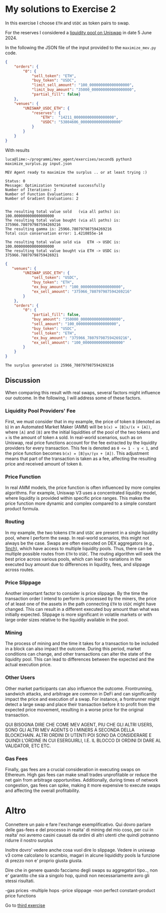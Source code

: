 # My solutions to Exercise 2

In this exercise I choose `ETH` and `USDC` as token pairs to swap.

For the reserves I considered a [liquidity pool on Uniswap](https://v2.info.uniswap.org/pair/0xb4e16d0168e52d35cacd2c6185b44281ec28c9dc) in date 5 June 2024.

In the following the JSON file of the input provided to the `maximize_mev.py` code.

```json
{
    "orders": {
        "0": {
            "sell_token": "ETH",
            "buy_token": "USDC",
            "limit_sell_amount": "100_000000000000000000",
            "limit_buy_amount": "35000_000000000000000000",
            "partial_fill": false}
    },
    "venues": {
        "UNISWAP_USDC_ETH": {
            "reserves": {
                "ETH":  "14211_000000000000000000",
                "USDC": "53804606_000000000000000000"
            }
        }
    }
}
```

With results 

```console
luca@lime:~/programmi/mev_agent/exercises/second$ python3 maximize_surplus.py input.json 
 
MEV Agent ready to maximize the surplus .. or at least trying :)
 
Status: 0
Message: Optimization terminated successfully
Number of Iterations: 2
Number of Function Evaluations: 4
Number of Gradient Evaluations: 2
 
 
The resulting total value sold   (via all paths) is: 100.000000000000000000
The resulting total value bought (via all paths) is: 375966.780797987594269216
The resulting gamma is: 25966.780797987594269216
Total coin conservation error: 1.4210855e-14
 
The resulting total value sold via   ETH -> USDC is: 100.000000000000000000
The resulting total value bought via ETH -> USDC is: 375966.78079798759426921
```
```json
{
   "venues": {
        "UNISWAP_USDC_ETH": {
            "sell_token": "USDC",
            "buy_token": "ETH",
            "ex_buy_amount": "100_000000000000000000",
            "ex_sell_amount": "375966_780797987594269216"
        }
    },
    "orders": {
        "0": {
            "partial_fill": false,
            "buy_amount": "350000_000000000000000000",
            "sell_amount": "100_000000000000000000",
            "buy_token": "USDC",
            "sell_token": "ETH",
            "ex_buy_amount": "375966_780797987594269216",
            "ex_sell_amount": "100_000000000000000000"
        }
    }
}
```

```
The surplus generated is 25966_780797987594269216
```

## Discussion
When comparing this result with real swaps, several factors might influence our outcome. In the following, I will address some of these factors.

### Liquidity Pool Providers' Fee
First, we must consider that in my example, the price of token `B` (denoted as `b`) in an Automated Market Maker (AMM) will be `b(x) = [B]x/(x + [A])`, where `[A]` and `[B]` are the initial liquidities of the pool of the two tokens and `x` is the amount of token `A` sold. In real-world scenarios, such as on Uniswap, real price functions account for the fee extracted by the liquidity providers for every transaction. This fee is denoted as `0 <= 1 - γ < 1`, and the price function becomes `b(x) = [B]γx/(γx + [A])`. This adjustment means that part of the transaction is taken as a fee, affecting the resulting price and received amount of token `B`.

### Price Function
In real AMM models, the price function is often influenced by more complex algorithms. For example, Uniswap V3 uses a concentrated liquidity model, where liquidity is provided within specific price ranges. This makes the price function more dynamic and complex compared to a simple constant product formula.

### Routing
In my example, the two tokens `ETH` and `USDC` are present in a single liquidity pool, where I perform the swap. In real-world scenarios, this might not always be the case. Swaps are often executed on DEX aggregators (e.g., [1inch](https://1inch.io/)), which have access to multiple liquidity pools. Thus, there can be multiple possible routes from `ETH` to `USDC`. The routing algorithm will seek the best price across various pools, which can lead to variations in the executed buy amount due to differences in liquidity, fees, and slippage across routes.

### Price Slippage
Another important factor to consider is price slippage. By the time the transaction order I intend to perform is processed by the miners, the price of at least one of the assets in the path connecting `ETH` to `USDC` might have changed. This can result in a different executed buy amount than what was initially expected. Slippage is more significant in volatile markets or with large order sizes relative to the liquidity available in the pool.

### Mining
The process of mining and the time it takes for a transaction to be included in a block can also impact the outcome. During this period, market conditions can change, and other transactions can alter the state of the liquidity pool. This can lead to differences between the expected and the actual execution price.

### Other Users
Other market participants can also influence the outcome. Frontrunning, sandwich attacks, and arbitrage are common in DeFi and can significantly impact the price and execution of a swap. For instance, a frontrunner might detect a large swap and place their transaction before it to profit from the expected price movement, resulting in a worse price for the original transaction.

QUI BISOGNA DIRE CHE COME MEV AGENT, PIU CHE GLI ALTRI USERS, SONO GLI ALTRI MEV AGENTS O I MINERS A SECONDA DELLA BLOCKCHAIN. ALTRI ORDINI DI UTENTI POI SONO DA CONSIDERARE E QUINDI L'ORDINE IN CUI ESERGUIRLI, I.E. IL BLOCCO DI ORDINI DI DARE AL VALIDATOR, ETC ETC.

### Gas Fees
Finally, gas fees are a crucial consideration in executing swaps on Ethereum. High gas fees can make small trades unprofitable or reduce the net gain from arbitrage opportunities. Additionally, during times of network congestion, gas fees can spike, making it more expensive to execute swaps and affecting the overall profitability.

# Altro
Connettere un paio e fare l'exchange esemplificativo.
Qui dovro parlare delle gas-fees e del processo in realta' di mining del mio coso, per cui in realta' noi avremo casini causati da ordini di altri utenti che quindi potranno ridurre il nostro surplus

Inoltre dovro' vedere anche cosa vuol dire lo slippage.
Vedere in uniswap v3 come calcolano lo scambio, magari in alcune liquididty pools la funzione di prezzo non e' proprio giusta giusta.


Dire che in genere quando facciamo degli swaps su aggregatori tipo.., non e' garantito che sia a singolo hop, quindi non necessariamente avro gli stessi risultati.

-gas prices
-multiple hops
-price slippage
-non perfect constant-product price functions


Go to [third exercise](../third.Exercise3.md)
